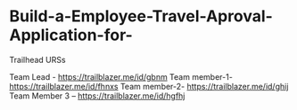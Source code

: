 # Build-a-Employee-Travel-Aproval-Application-for-

Trailhead URSs

Team         Lead   - https://trailblazer.me/id/gbnm
Team member-1- https://trailblazer.me/id/fhnxs
Team member-2- https://trailblazer.me/id/ghij
Team Member 3 – https://trailblazer.me/id/hgfhj

